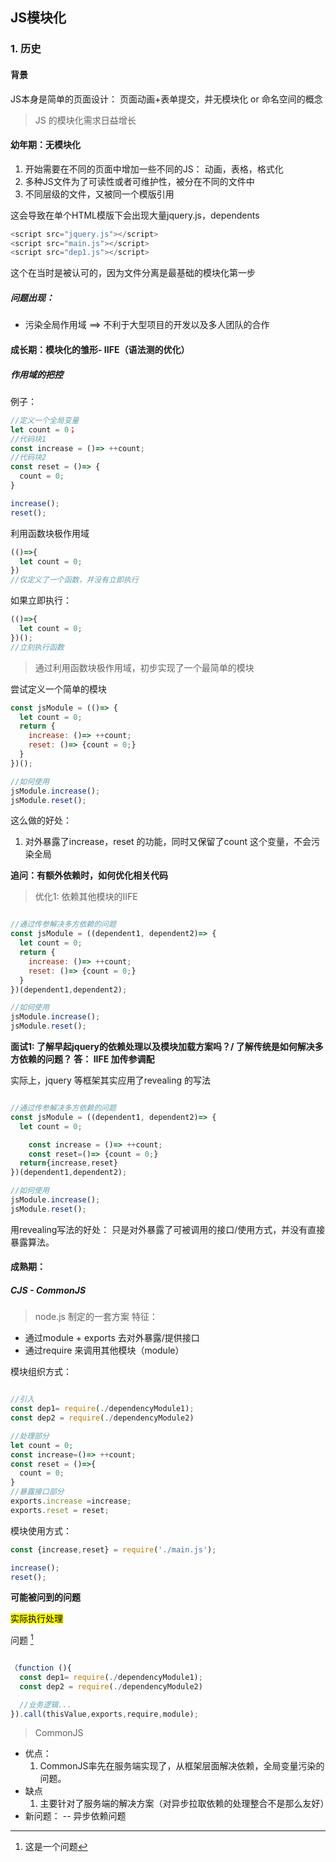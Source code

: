 ## JS模块化

### 1. 历史
#### 背景
JS本身是简单的页面设计： 页面动画+表单提交，并无模块化 or 命名空间的概念

> JS 的模块化需求日益增长

#### 幼年期：无模块化
1. 开始需要在不同的页面中增加一些不同的JS： 动画，表格，格式化
2. 多种JS文件为了可读性或者可维护性，被分在不同的文件中
3. 不同层级的文件，又被同一个模版引用

  这会导致在单个HTML模版下会出现大量jquery.js，dependents

```js
<script src="jquery.js"></script>
<script src="main.js"></script>
<script src="dep1.js"></script>

```

这个在当时是被认可的，因为文件分离是最基础的模块化第一步

##### 问题出现：
* 污染全局作用域 ==> 不利于大型项目的开发以及多人团队的合作


#### 成长期：模块化的雏形- IIFE（语法测的优化）
##### 作用域的把控
例子：
```js
//定义一个全局变量
let count = 0；
//代码块1
const increase = ()=> ++count;
//代码块2
const reset = ()=> {
  count = 0;
}

increase();
reset();
```

利用函数块极作用域
```js
(()=>{
  let count = 0;
})
//仅定义了一个函数，并没有立即执行
```
如果立即执行：
```js
(()=>{
  let count = 0;
})();
//立刻执行函数
```
>通过利用函数块极作用域，初步实现了一个最简单的模块

尝试定义一个简单的模块
```js
const jsModule = (()=> {
  let count = 0;
  return {
    increase: ()=> ++count;
    reset: ()=> {count = 0;}
  }
})();

//如何使用
jsModule.increase();
jsModule.reset();
```

这么做的好处：
1. 对外暴露了increase，reset 的功能，同时又保留了count 这个变量，不会污染全局

**追问：有额外依赖时，如何优化相关代码**

> 优化1: 依赖其他模块的IIFE

```js

//通过传参解决多方依赖的问题
const jsModule = ((dependent1, dependent2)=> {
  let count = 0;
  return {
    increase: ()=> ++count;
    reset: ()=> {count = 0;}
  }
})(dependent1,dependent2);

//如何使用
jsModule.increase();
jsModule.reset();
```

**面试1: 了解早起jquery的依赖处理以及模块加载方案吗？/ 了解传统是如何解决多方依赖的问题？
答： IIFE 加传参调配**

实际上，jquery 等框架其实应用了revealing 的写法

```js

//通过传参解决多方依赖的问题
const jsModule = ((dependent1, dependent2)=> {
  let count = 0;

    const increase = ()=> ++count;
    const reset=()=> {count = 0;}
  return{increase,reset}
})(dependent1,dependent2);

//如何使用
jsModule.increase();
jsModule.reset();
```
用revealing写法的好处：
只是对外暴露了可被调用的接口/使用方式，并没有直接暴露算法。

#### 成熟期：
##### CJS - CommonJS
>node.js 制定的一套方案
特征：
* 通过module + exports 去对外暴露/提供接口
* 通过require 来调用其他模块（module）

模块组织方式：
```js

//引入
const dep1= require(./dependencyModule1);
const dep2 = require(./dependencyModule2)

//处理部分
let count = 0;
const increase=()=> ++count;
const reset = ()=>{
  count = 0;
}
//暴露接口部分
exports.increase =increase;
exports.reset = reset;

```
模块使用方式：
```js
const {increase,reset} = require('./main.js');

increase();
reset();
```

**可能被问到的问题**




<mark>实际执行处理</mark>

问题 [^1]



```js

（function (){
  const dep1= require(./dependencyModule1);
  const dep2 = require(./dependencyModule2)

  //业务逻辑...
}).call(thisValue,exports,require,module);
```

> CommonJS
* 优点：
  1. CommonJS率先在服务端实现了，从框架层面解决依赖，全局变量污染的问题。
* 缺点
  1. 主要针对了服务端的解决方案（对异步拉取依赖的处理整合不是那么友好）
* 新问题： -- 异步依赖问题



[^1]: 这是一个问题 
